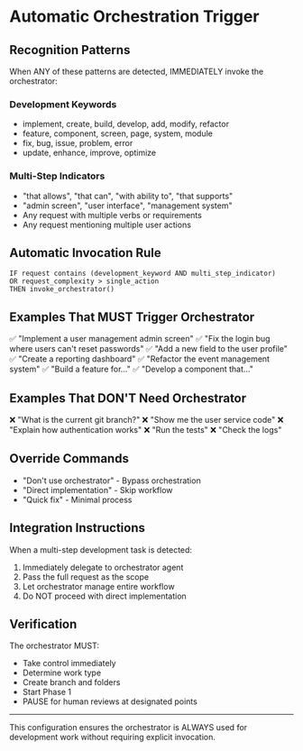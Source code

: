 # Automatic Orchestration Trigger
<!-- Last Updated: 2025-08-12 -->
<!-- Status: Active -->
<!-- Purpose: Ensure orchestrator is automatically invoked for development tasks -->

## Recognition Patterns

When ANY of these patterns are detected, IMMEDIATELY invoke the orchestrator:

### Development Keywords
- implement, create, build, develop, add, modify, refactor
- feature, component, screen, page, system, module
- fix, bug, issue, problem, error
- update, enhance, improve, optimize

### Multi-Step Indicators
- "that allows", "that can", "with ability to", "that supports"
- "admin screen", "user interface", "management system"
- Any request with multiple verbs or requirements
- Any request mentioning multiple user actions

## Automatic Invocation Rule

```
IF request contains (development_keyword AND multi_step_indicator)
OR request_complexity > single_action
THEN invoke_orchestrator()
```

## Examples That MUST Trigger Orchestrator

✅ "Implement a user management admin screen"
✅ "Fix the login bug where users can't reset passwords"
✅ "Add a new field to the user profile"
✅ "Create a reporting dashboard"
✅ "Refactor the event management system"
✅ "Build a feature for..."
✅ "Develop a component that..."

## Examples That DON'T Need Orchestrator

❌ "What is the current git branch?"
❌ "Show me the user service code"
❌ "Explain how authentication works"
❌ "Run the tests"
❌ "Check the logs"

## Override Commands

- "Don't use orchestrator" - Bypass orchestration
- "Direct implementation" - Skip workflow
- "Quick fix" - Minimal process

## Integration Instructions

When a multi-step development task is detected:
1. Immediately delegate to orchestrator agent
2. Pass the full request as the scope
3. Let orchestrator manage entire workflow
4. Do NOT proceed with direct implementation

## Verification

The orchestrator MUST:
- Take control immediately
- Determine work type
- Create branch and folders
- Start Phase 1
- PAUSE for human reviews at designated points

---

This configuration ensures the orchestrator is ALWAYS used for development work without requiring explicit invocation.